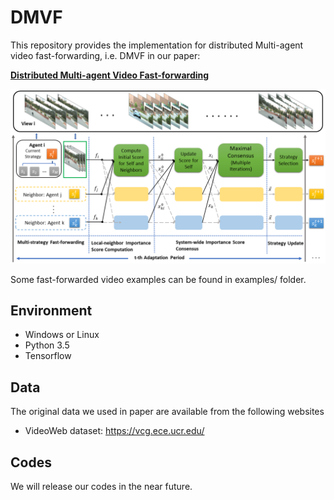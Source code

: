 # DMVF

This repository provides the implementation for distributed Multi-agent video fast-forwarding, i.e.
DMVF in our paper:

**[Distributed Multi-agent Video Fast-forwarding]()**
<br>


![alt text](https://github.com/shuyueL/DMVF/blob/master/image/framework.png "DMVF overview")

Some fast-forwarded video examples can be found in examples/ folder.

## Environment

- Windows or Linux
- Python 3.5
- Tensorflow

## Data
The original data we used in paper are available from the following websites
* VideoWeb dataset: https://vcg.ece.ucr.edu/

## Codes
We will release our codes in the near future.
